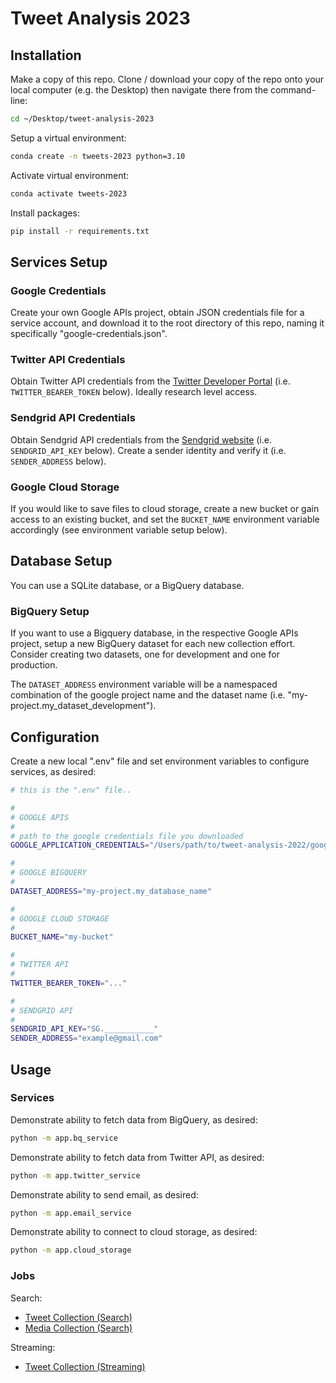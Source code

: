# Tweet Analysis 2023


## Installation

Make a copy of this repo. Clone / download your copy of the repo onto your local computer (e.g. the Desktop) then navigate there from the command-line:

```sh
cd ~/Desktop/tweet-analysis-2023
```

Setup a virtual environment:

```sh
conda create -n tweets-2023 python=3.10
```

Activate virtual environment:

```sh
conda activate tweets-2023
```

Install packages:

```sh
pip install -r requirements.txt
```


## Services Setup

### Google Credentials

Create your own Google APIs project, obtain JSON credentials file for a service account, and download it to the root directory of this repo, naming it specifically "google-credentials.json".

### Twitter API Credentials

Obtain Twitter API credentials from the [Twitter Developer Portal](https://developer.twitter.com/en/portal/dashboard) (i.e. `TWITTER_BEARER_TOKEN` below). Ideally research level access.

### Sendgrid API Credentials

Obtain Sendgrid API credentials from the [Sendgrid website](https://sendgrid.com/) (i.e. `SENDGRID_API_KEY` below). Create a sender identity and verify it (i.e. `SENDER_ADDRESS` below).

### Google Cloud Storage

If you would like to save files to cloud storage, create a new bucket or gain access to an existing bucket, and set the `BUCKET_NAME` environment variable accordingly (see environment variable setup below).


## Database Setup

You can use a SQLite database, or a BigQuery database.

### BigQuery Setup

If you want to use a Bigquery database, in the respective Google APIs project, setup a new BigQuery dataset for each new collection effort. Consider creating two datasets, one for development and one for production.

The `DATASET_ADDRESS` environment variable will be a namespaced combination of the google project name and the dataset name (i.e. "my-project.my_dataset_development").

## Configuration

Create a new local ".env" file and set environment variables to configure services, as desired:

```sh
# this is the ".env" file..

#
# GOOGLE APIS
#
# path to the google credentials file you downloaded
GOOGLE_APPLICATION_CREDENTIALS="/Users/path/to/tweet-analysis-2022/google-credentials.json"

#
# GOOGLE BIGQUERY
#
DATASET_ADDRESS="my-project.my_database_name"

#
# GOOGLE CLOUD STORAGE
#
BUCKET_NAME="my-bucket"

#
# TWITTER API
#
TWITTER_BEARER_TOKEN="..."

#
# SENDGRID API
#
SENDGRID_API_KEY="SG.___________"
SENDER_ADDRESS="example@gmail.com"
```


## Usage

### Services

Demonstrate ability to fetch data from BigQuery, as desired:

```sh
python -m app.bq_service
```

Demonstrate ability to fetch data from Twitter API, as desired:

```sh
python -m app.twitter_service
```

Demonstrate ability to send email, as desired:

```sh
python -m app.email_service
```

Demonstrate ability to connect to cloud storage, as desired:

```sh
python -m app.cloud_storage
```

### Jobs

Search:

  + [Tweet Collection (Search)](app/tweet_collection/README.md)
  + [Media Collection (Search)](app/media_collection/README.md)

Streaming:
  + [Tweet Collection (Streaming)](app/tweet_streaming/README.md)
